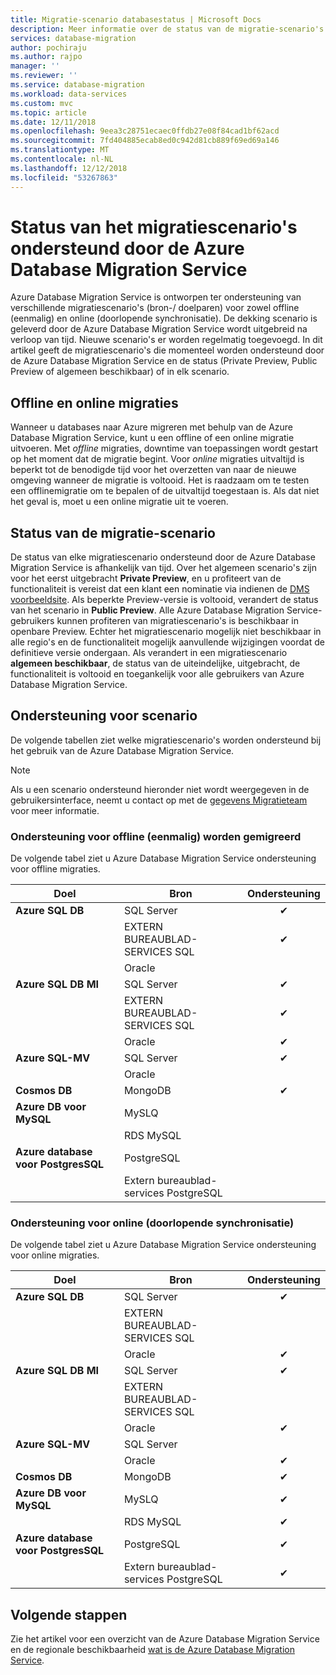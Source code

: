 ```yaml
---
title: Migratie-scenario databasestatus | Microsoft Docs
description: Meer informatie over de status van de migratie-scenario's ondersteund door de Azure Database Migration Service.
services: database-migration
author: pochiraju
ms.author: rajpo
manager: ''
ms.reviewer: ''
ms.service: database-migration
ms.workload: data-services
ms.custom: mvc
ms.topic: article
ms.date: 12/11/2018
ms.openlocfilehash: 9eea3c28751ecaec0ffdb27e08f84cad1bf62acd
ms.sourcegitcommit: 7fd404885ecab8ed0c942d81cb889f69ed69a146
ms.translationtype: MT
ms.contentlocale: nl-NL
ms.lasthandoff: 12/12/2018
ms.locfileid: "53267863"
---
```

# <a name="status-of-migration-scenarios-supported-by-the-azure-database-migration-service"></a>Status van het migratiescenario's ondersteund door de Azure Database Migration Service
Azure Database Migration Service is ontworpen ter ondersteuning van verschillende migratiescenario's (bron-/ doelparen) voor zowel offline (eenmalig) en online (doorlopende synchronisatie). De dekking scenario is geleverd door de Azure Database Migration Service wordt uitgebreid na verloop van tijd. Nieuwe scenario's er worden regelmatig toegevoegd. In dit artikel geeft de migratiescenario's die momenteel worden ondersteund door de Azure Database Migration Service en de status (Private Preview, Public Preview of algemeen beschikbaar) of in elk scenario.

## <a name="offline-versus-online-migrations"></a>Offline en online migraties
Wanneer u databases naar Azure migreren met behulp van de Azure Database Migration Service, kunt u een offline of een online migratie uitvoeren. Met *offline* migraties, downtime van toepassingen wordt gestart op het moment dat de migratie begint. Voor *online* migraties uitvaltijd is beperkt tot de benodigde tijd voor het overzetten van naar de nieuwe omgeving wanneer de migratie is voltooid. Het is raadzaam om te testen een offlinemigratie om te bepalen of de uitvaltijd toegestaan is. Als dat niet het geval is, moet u een online migratie uit te voeren.

## <a name="migration-scenario-status"></a>Status van de migratie-scenario
De status van elke migratiescenario ondersteund door de Azure Database Migration Service is afhankelijk van tijd. Over het algemeen scenario's zijn voor het eerst uitgebracht **Private Preview**, en u profiteert van de functionaliteit is vereist dat een klant een nominatie via indienen de [DMS voorbeeldsite](https://aka.ms/dms-preview). Als beperkte Preview-versie is voltooid, verandert de status van het scenario in **Public Preview**. Alle Azure Database Migration Service-gebruikers kunnen profiteren van migratiescenario's is beschikbaar in openbare Preview. Echter het migratiescenario mogelijk niet beschikbaar in alle regio's en de functionaliteit mogelijk aanvullende wijzigingen voordat de definitieve versie ondergaan. Als verandert in een migratiescenario **algemeen beschikbaar**, de status van de uiteindelijke, uitgebracht, de functionaliteit is voltooid en toegankelijk voor alle gebruikers van Azure Database Migration Service. 

## <a name="migration-scenario-support"></a>Ondersteuning voor scenario

De volgende tabellen ziet welke migratiescenario's worden ondersteund bij het gebruik van de Azure Database Migration Service.

> [!NOTE]
> Als u een scenario ondersteund hieronder niet wordt weergegeven in de gebruikersinterface, neemt u contact op met de [gegevens Migratieteam](mailto:datamigrationteam@microsoft.com) voor meer informatie.

### <a name="offline-one-time-migration-support"></a>Ondersteuning voor offline (eenmalig) worden gemigreerd
De volgende tabel ziet u Azure Database Migration Service ondersteuning voor offline migraties.

| Doel  | Bron | Ondersteuning |
| ------------- | ------------- | :-------------: |
| **Azure SQL DB**  | SQL Server | ✔ |
|   | EXTERN BUREAUBLAD-SERVICES SQL  |  ✔ |
|   | Oracle  |   |
| **Azure SQL DB MI**  | SQL Server  | ✔ |
|   | EXTERN BUREAUBLAD-SERVICES SQL  | ✔ |
|   | Oracle  | ✔  |
| **Azure SQL-MV**  | SQL Server  | ✔ |
|   | Oracle  |   |
| **Cosmos DB**  | MongoDB  | ✔ |
| **Azure DB voor MySQL**  | MySLQ  |  |
|   | RDS MySQL  |  |
| **Azure database voor PostgresSQL**  | PostgreSQL |  |
|  | Extern bureaublad-services PostgreSQL  |  |

### <a name="online-continuous-sync-migration-support"></a>Ondersteuning voor online (doorlopende synchronisatie)
De volgende tabel ziet u Azure Database Migration Service ondersteuning voor online migraties.

| Doel  | Bron | Ondersteuning |
| ------------- | ------------- | :-------------: |
| **Azure SQL DB**  | SQL Server | ✔ |
|   | EXTERN BUREAUBLAD-SERVICES SQL  |   |
|   | Oracle  |  ✔ |
| **Azure SQL DB MI**  | SQL Server  | ✔ |
|   | EXTERN BUREAUBLAD-SERVICES SQL  |  |
|   | Oracle  | ✔  |
| **Azure SQL-MV**  | SQL Server  |   |
|   | Oracle  | ✔  |
| **Cosmos DB**  | MongoDB  | ✔ |
| **Azure DB voor MySQL**  | MySLQ  | ✔ |
|   | RDS MySQL  | ✔ |
| **Azure database voor PostgresSQL**  | PostgreSQL | ✔ |
|  | Extern bureaublad-services PostgreSQL  | ✔ |

## <a name="next-steps"></a>Volgende stappen
Zie het artikel voor een overzicht van de Azure Database Migration Service en de regionale beschikbaarheid [wat is de Azure Database Migration Service](dms-overview.md). 
